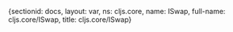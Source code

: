 {sectionid: docs, layout: var, ns: cljs.core, name: ISwap, full-name: cljs.core/ISwap,
  title: cljs.core/ISwap}
